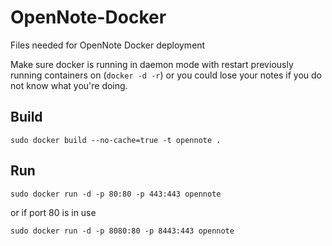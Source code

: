 OpenNote-Docker
===============

Files needed for OpenNote Docker deployment

Make sure docker is running in daemon mode with restart previously running containers on (`docker -d -r`) or you could lose your notes if you do not know what you're doing.

## Build
`sudo docker build --no-cache=true -t opennote .`

## Run
`sudo docker run -d -p 80:80 -p 443:443 opennote`

or if port 80 is in use

`sudo docker run -d -p 8080:80 -p 8443:443 opennote`



